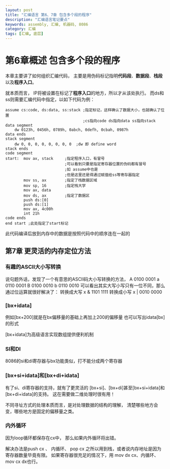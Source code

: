 ```yaml
---
layout: post
title: "汇编语言 第6、7章 包含多个段的程序"
description: "汇编语言笔记要点"
keywords: assembly, 汇编, 机器码, 8086
category: 汇编
tags: [汇编, 底层]
---
```


# 第6章概述 包含多个段的程序
本章主要讲了如何组织汇编代码，
主要是用伪码标记指明**代码段**、**数据段**、**栈段**以及**程序入口**。

就本质而言，
IP将被设置在标记了**程序入口**的地方，所以才从该处执行。
而ds和ss则需要汇编代码中指定，以如下代码为例：

    assume cs:code, ds:data, ss:stack ;指定标记，这样确认了数据大小，也就确认了位置
                                      ;cs指向code ds指向data ss指向stack
    data segment
        dw 0123h, 0456h, 0789h, 0abch, 0defh, 0cbah, 0987h
    data ends
    stack segment
        dw 0, 0, 0, 0, 0, 0, 0, 0  ;dw 即 define word
    stack ends
    code segment
    start:  mov ax, stack     ;指定程序入口，有冒号
                              ;可以看到只要是指定寄存器位置的伪码都有冒号
                              ;如 assume中也是
                              ;但是这里还是得通过赋值给ss等寄存器指定
            mov ss, ax        ;指定了栈数据区域
            mov sp, 16        ;指定栈大学
            mov ax, data
            mov ds, ax        ;指定了数据区
            push ds:[0]
            push ds:[1]
            mov ax, 4c00h
            int 21h
    code ends
    end start ;此处指定了start标记

此代码编译后放到内存中的数据是按照代码中的顺序连在一起的

## 第7章 更灵活的内存定位方法
### 有趣的ASCII大小写转换
说句题外话，发现了一个有意思的ASCII码大小写转换的方法，
A 0100 0001 a 0110 0001
B 0100 0010 b 0110 0010
可以看出其实大写小写只有一位不同，那么通过位运算就很好解决了：
转换成大写  x & 1101 1111
转换成小写  x | 0010 0000

### [bx+idata]
例如[bx+200]就是在bx偏移量的基础上再加上200的偏移量
也可以写出idata[bx]的形式

[bx+idata]为高级语言实现数组提供便利机制

### SI和DI
8086的si和di寄存器与bx功能类似，打不能分成两个寄存器

### [bx+si+idata]和[bx+di+idata]
有了si、di寄存器的支持，就有了更灵活的
[bx+si]、[bx+di]甚至[bx+si+idata]和[bx+di+idata]的支持。
这在需要做二维处理时很有用！

不同寻址方式的处理本质而言，是对处理数据的结构的理解，
清楚哪些地方会变，哪些地方是固定的偏移量之类。

### 内外循环
因为loop循环都保存在cx中，
那么如果内外循环将出错。

解决办法是push cx 、 内循环、 pop cx
之所以用到栈，或者说内存地址是因为寄存器数量毕竟有限。
如果寄存器很充足的情况下，用 mov dx cx、内循环、 mov cx dx也行。

